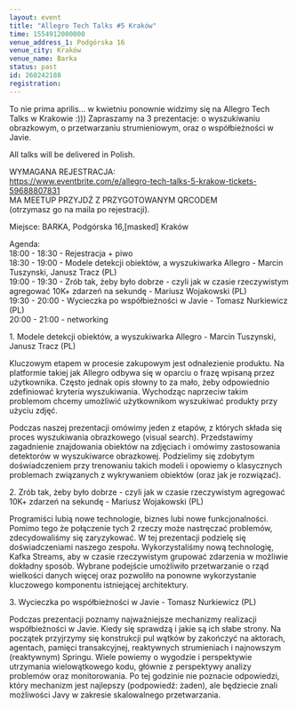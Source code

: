 ```yaml
---
layout: event
title: "Allegro Tech Talks #5 Kraków"
time: 1554912000000
venue_address_1: Podgórska 16
venue_city: Kraków
venue_name: Barka
status: past
id: 260242188
registration: 
---
```


<p>To nie prima aprilis... w kwietniu ponownie widzimy się na Allegro Tech Talks w Krakowie :))) Zapraszamy na 3 prezentacje: o wyszukiwaniu obrazkowym, o przetwarzaniu strumieniowym, oraz o współbieżności w Javie.</p>
<p>All talks will be delivered in Polish.</p>
<p>WYMAGANA REJESTRACJA:
  <br/>
  <a href="https://www.eventbrite.com/e/allegro-tech-talks-5-krakow-tickets-59688807831" class="linkified">https://www.eventbrite.com/e/allegro-tech-talks-5-krakow-tickets-59688807831</a>
  <br/>MA MEETUP PRZYJDŹ Z PRZYGOTOWANYM QRCODEM
  <br/>(otrzymasz go na maila po rejestracji).</p>
<p>Miejsce: BARKA, Podgórska 16,[masked] Kraków</p>
<p>Agenda:
  <br/>18:00 - 18:30 - Rejestracja + piwo
  <br/>18:30 - 19:00 - Modele detekcji obiektów, a wyszukiwarka Allegro - Marcin Tuszynski, Janusz Tracz (PL)
  <br/>19:00 - 19:30 - Zrób tak, żeby było dobrze - czyli jak w czasie rzeczywistym agregować 10K+ zdarzeń na sekundę - Mariusz Wojakowski (PL)
  <br/>19:30 - 20:00 - Wycieczka po współbieżności w Javie - Tomasz Nurkiewicz (PL)
  <br/>20:00 - 21:00 - networking</p>
<p>1. Modele detekcji obiektów, a wyszukiwarka Allegro - Marcin Tuszynski, Janusz Tracz (PL)</p>
<p>Kluczowym etapem w procesie zakupowym jest odnalezienie produktu. Na platformie takiej jak Allegro odbywa się w oparciu o frazę wpisaną przez użytkownika. Często jednak opis słowny to za mało, żeby odpowiednio zdefiniować kryteria wyszukiwania. Wychodząc
  naprzeciw takim problemom chcemy umożliwić użytkownikom wyszukiwać produkty przy użyciu zdjęć.</p>
<p>Podczas naszej prezentacji omówimy jeden z etapów, z których składa się proces wyszukiwania obrazkowego (visual search). Przedstawimy zagadnienie znajdowania obiektów na zdjęciach i omówimy zastosowania detektorów w wyszukiwarce obrazkowej. Podzielimy
  się zdobytym doświadczeniem przy trenowaniu takich modeli i opowiemy o klasycznych problemach związanych z wykrywaniem obiektów (oraz jak je rozwiązać).</p>
<p>2. Zrób tak, żeby było dobrze - czyli jak w czasie rzeczywistym agregować 10K+ zdarzeń na sekundę - Mariusz Wojakowski (PL)</p>
<p>Programiści lubią nowe technologie, biznes lubi nowe funkcjonalności. Pomimo tego że połączenie tych 2 rzeczy może nastręczać problemów, zdecydowaliśmy się zaryzykować. W tej prezentacji podzielę się doświadczeniami naszego zespołu. Wykorzystaliśmy nową
  technologię, Kafka Streams, aby w czasie rzeczywistym grupować zdarzenia w możliwie dokładny sposób. Wybrane podejście umożliwiło przetwarzanie o rząd wielkości danych więcej oraz pozwoliło na ponowne wykorzystanie kluczowego komponentu istniejącej
  architektury.</p>
<p>3. Wycieczka po współbieżności w Javie - Tomasz Nurkiewicz (PL)</p>
<p>Podczas prezentacji poznamy najważniejsze mechanizmy realizacji współbieżności w Javie. Kiedy się sprawdzą i jakie są ich słabe strony. Na początek przyjrzymy się konstrukcji pul wątków by zakończyć na aktorach, agentach, pamięci transakcyjnej, reaktywnych
  strumieniach i najnowszym (reaktywnym) Springu. Wiele powiemy o wygodzie i perspektywie utrzymania wielowątkowego kodu, głównie z perspektywy analizy problemów oraz monitorowania. Po tej godzinie nie poznacie odpowiedzi, który mechanizm jest najlepszy
  (podpowiedź: żaden), ale będziecie znali możliwości Javy w zakresie skalowalnego przetwarzania.</p>
